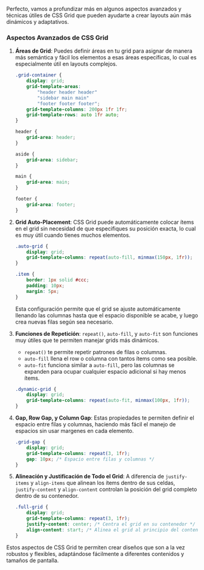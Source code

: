 Perfecto, vamos a profundizar más en algunos aspectos avanzados y técnicas útiles de CSS Grid que pueden ayudarte a crear layouts aún más dinámicos y adaptativos.

### Aspectos Avanzados de CSS Grid

1. **Áreas de Grid**: Puedes definir áreas en tu grid para asignar de manera más semántica y fácil los elementos a esas áreas específicas, lo cual es especialmente útil en layouts complejos.
   ```css
   .grid-container {
       display: grid;
       grid-template-areas: 
           "header header header"
           "sidebar main main"
           "footer footer footer";
       grid-template-columns: 200px 1fr 1fr;
       grid-template-rows: auto 1fr auto;
   }

   header {
       grid-area: header;
   }

   aside {
       grid-area: sidebar;
   }

   main {
       grid-area: main;
   }

   footer {
       grid-area: footer;
   }
   ```

2. **Grid Auto-Placement**: CSS Grid puede automáticamente colocar ítems en el grid sin necesidad de que especifiques su posición exacta, lo cual es muy útil cuando tienes muchos elementos.
   ```css
   .auto-grid {
       display: grid;
       grid-template-columns: repeat(auto-fill, minmax(150px, 1fr));
   }

   .item {
       border: 1px solid #ccc;
       padding: 10px;
       margin: 5px;
   }
   ```
   Esta configuración permite que el grid se ajuste automáticamente llenando las columnas hasta que el espacio disponible se acabe, y luego crea nuevas filas según sea necesario.

3. **Funciones de Repetición**: `repeat()`, `auto-fill`, y `auto-fit` son funciones muy útiles que te permiten manejar grids más dinámicos.
   - `repeat()` te permite repetir patrones de filas o columnas.
   - `auto-fill` llena el row o columna con tantos ítems como sea posible.
   - `auto-fit` funciona similar a `auto-fill`, pero las columnas se expanden para ocupar cualquier espacio adicional si hay menos ítems.
   ```css
   .dynamic-grid {
       display: grid;
       grid-template-columns: repeat(auto-fit, minmax(100px, 1fr));
   }
   ```

4. **Gap, Row Gap, y Column Gap**: Estas propiedades te permiten definir el espacio entre filas y columnas, haciendo más fácil el manejo de espacios sin usar margenes en cada elemento.
   ```css
   .grid-gap {
       display: grid;
       grid-template-columns: repeat(3, 1fr);
       gap: 10px; /* Espacio entre filas y columnas */
   }
   ```

5. **Alineación y Justificación de Todo el Grid**: A diferencia de `justify-items` y `align-items` que alinean los ítems dentro de sus celdas, `justify-content` y `align-content` controlan la posición del grid completo dentro de su contenedor.
   ```css
   .full-grid {
       display: grid;
       grid-template-columns: repeat(3, 1fr);
       justify-content: center; /* Centra el grid en su contenedor */
       align-content: start; /* Alinea el grid al principio del contenedor verticalmente */
   }
   ```

Estos aspectos de CSS Grid te permiten crear diseños que son a la vez robustos y flexibles, adaptándose fácilmente a diferentes contenidos y tamaños de pantalla.